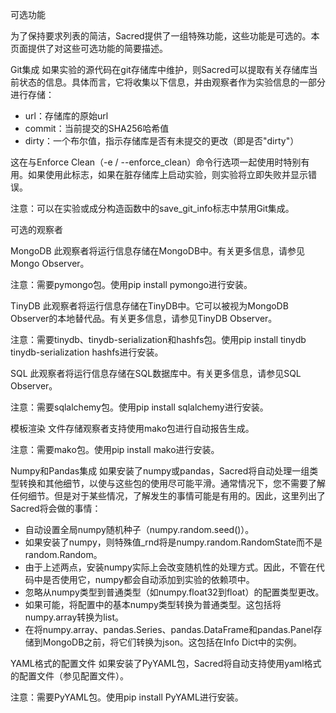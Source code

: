可选功能

为了保持要求列表的简洁，Sacred提供了一组特殊功能，这些功能是可选的。本页面提供了对这些可选功能的简要描述。

Git集成
如果实验的源代码在git存储库中维护，则Sacred可以提取有关存储库当前状态的信息。具体而言，它将收集以下信息，并由观察者作为实验信息的一部分进行存储：

- url：存储库的原始url
- commit：当前提交的SHA256哈希值
- dirty：一个布尔值，指示存储库是否有未提交的更改（即是否"dirty"）

这在与Enforce Clean（-e / --enforce_clean）命令行选项一起使用时特别有用。如果使用此标志，如果在脏存储库上启动实验，则实验将立即失败并显示错误。

注意：可以在实验或成分构造函数中的save_git_info标志中禁用Git集成。

可选的观察者

MongoDB
此观察者将运行信息存储在MongoDB中。有关更多信息，请参见Mongo Observer。

注意：需要pymongo包。使用pip install pymongo进行安装。

TinyDB
此观察者将运行信息存储在TinyDB中。它可以被视为MongoDB Observer的本地替代品。有关更多信息，请参见TinyDB Observer。

注意：需要tinydb、tinydb-serialization和hashfs包。使用pip install tinydb tinydb-serialization hashfs进行安装。

SQL
此观察者将运行信息存储在SQL数据库中。有关更多信息，请参见SQL Observer。

注意：需要sqlalchemy包。使用pip install sqlalchemy进行安装。

模板渲染
文件存储观察者支持使用mako包进行自动报告生成。

注意：需要mako包。使用pip install mako进行安装。

Numpy和Pandas集成
如果安装了numpy或pandas，Sacred将自动处理一组类型转换和其他细节，以使与这些包的使用尽可能平滑。通常情况下，您不需要了解任何细节。但是对于某些情况，了解发生的事情可能是有用的。因此，这里列出了Sacred将会做的事情：

- 自动设置全局numpy随机种子（numpy.random.seed()）。
- 如果安装了numpy，则特殊值_rnd将是numpy.random.RandomState而不是random.Random。
- 由于上述两点，安装numpy实际上会改变随机性的处理方式。因此，不管在代码中是否使用它，numpy都会自动添加到实验的依赖项中。
- 忽略从numpy类型到普通类型（如numpy.float32到float）的配置类型更改。
- 如果可能，将配置中的基本numpy类型转换为普通类型。这包括将numpy.array转换为list。
- 在将numpy.array、pandas.Series、pandas.DataFrame和pandas.Panel存储到MongoDB之前，将它们转换为json。这包括在Info Dict中的实例。

YAML格式的配置文件
如果安装了PyYAML包，Sacred将自动支持使用yaml格式的配置文件（参见配置文件）。

注意：需要PyYAML包。使用pip install PyYAML进行安装。